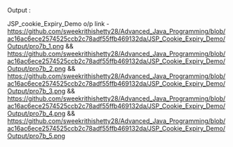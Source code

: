 Output :

JSP_cookie_Expiry_Demo o/p link - https://github.com/sweekrithishetty28/Advanced_Java_Programming/blob/ac16ac6ece2574525ccb2c78adf55ffb469132da/JSP_Cookie_Expiry_Demo/Output/pro7b_1.png && https://github.com/sweekrithishetty28/Advanced_Java_Programming/blob/ac16ac6ece2574525ccb2c78adf55ffb469132da/JSP_Cookie_Expiry_Demo/Output/pro7b_2.png  && https://github.com/sweekrithishetty28/Advanced_Java_Programming/blob/ac16ac6ece2574525ccb2c78adf55ffb469132da/JSP_Cookie_Expiry_Demo/Output/pro7b_3.png && https://github.com/sweekrithishetty28/Advanced_Java_Programming/blob/ac16ac6ece2574525ccb2c78adf55ffb469132da/JSP_Cookie_Expiry_Demo/Output/pro7b_4.png && https://github.com/sweekrithishetty28/Advanced_Java_Programming/blob/ac16ac6ece2574525ccb2c78adf55ffb469132da/JSP_Cookie_Expiry_Demo/Output/pro7b_5.png